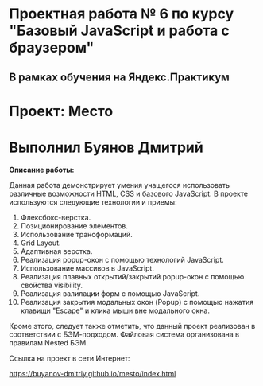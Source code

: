 # Проектная работа № 6 по курсу "Базовый JavaScript и работа с браузером"

## В рамках обучения на Яндекс.Практикум

# Проект: Место

# Выполнил Буянов Дмитрий

**Описание работы:**

Данная работа демонстрирует умения учащегося использовать различные возможности HTML, CSS и базового JavaScript.
В проекте используются следующие технологии и приемы:
1. Флексбокс-верстка.
2. Позиционирование элементов.
3. Использование трансформаций.
5. Grid Layout.
6. Адаптивная верстка.
7. Реализация popup-окон с помощью технологий JavaScript.
8. Использование массивов в JavaScript.
9. Реализация плавных открытий/закрытий popup-окон с помощью свойства visibility.
10. Реализация валилации форм с помощью JavaScript.
11. Реализация закрытия модальных окон (Popup) с помощью нажатия клавищи "Escape" и клика мыши вне модального окна.

Кроме этого, следует также отметить, что данный проект реализован в соответствии с БЭМ-подходом.
Файловая система организована в правилам Nested БЭМ.

Ссылка на проект в сети Интернет:

https://buyanov-dmitriy.github.io/mesto/index.html
